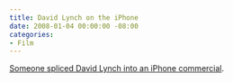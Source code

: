 ```yaml
---
title: David Lynch on the iPhone
date: 2008-01-04 00:00:00 -08:00
categories:
- Film
---
```


<p><a href="http://www.brittneygilbert.com/2008/01/04/funniest-thing-ive-seen-in-a-while/">Someone spliced David Lynch into an iPhone commercial</a>. </p>
